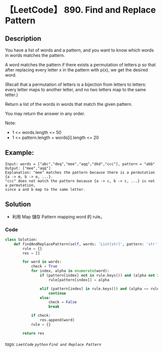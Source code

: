 # 【LeetCode】 890. Find and Replace Pattern

## Description
You have a list of words and a pattern, and you want to know which words in words matches the pattern.

A word matches the pattern if there exists a permutation of letters p so that after replacing every letter x in the pattern with p(x), we get the desired word.

(Recall that a permutation of letters is a bijection from letters to letters: every letter maps to another letter, and no two letters map to the same letter.)

Return a list of the words in words that match the given pattern. 

You may return the answer in any order.

Note:
+ 1 <= words.length <= 50
+ 1 <= pattern.length = words[i].length <= 20

## Example:

```
Input: words = ["abc","deq","mee","aqq","dkd","ccc"], pattern = "abb"
Output: ["mee","aqq"]
Explanation: "mee" matches the pattern because there is a permutation {a -> m, b -> e, ...}. 
"ccc" does not match the pattern because {a -> c, b -> c, ...} is not a permutation,
since a and b map to the same letter.
```

## Solution
* 利用 Map 儲存 Pattern mapping word 的 rule。

### Code
```python
class Solution:
    def findAndReplacePattern(self, words: 'List[str]', pattern: 'str') -> 'List[str]':
        rule = {}
        res = []

        for word in words:
            check = True
            for index, alpha in enumerate(word):
                if (pattern[index] not in rule.keys()) and (alpha not in rule.values()):
                    rule[pattern[index]] = alpha

                elif (pattern[index] in rule.keys()) and (alpha == rule[pattern[index]]):
                    continue
                else:
                    check = False
                    break

            if check:
                res.append(word)
            rule = {}

        return res
```

###### tags: `LeetCode` `python` `Find and Replace Pattern` 